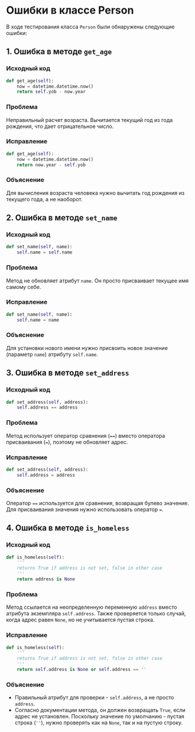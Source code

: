 # Ошибки в классе Person

В ходе тестирования класса `Person` были обнаружены следующие ошибки:

## 1. Ошибка в методе `get_age`

### Исходный код
```python
def get_age(self):
    now = datetime.datetime.now()
    return self.yob - now.year
```

### Проблема
Неправильный расчет возраста. Вычитается текущий год из года рождения, что дает отрицательное число.

### Исправление
```python
def get_age(self):
    now = datetime.datetime.now()
    return now.year - self.yob
```

### Объяснение
Для вычисления возраста человека нужно вычитать год рождения из текущего года, а не наоборот.

## 2. Ошибка в методе `set_name`

### Исходный код
```python
def set_name(self, name):
    self.name = self.name
```

### Проблема
Метод не обновляет атрибут `name`. Он просто присваивает текущее имя самому себе.

### Исправление
```python
def set_name(self, name):
    self.name = name
```

### Объяснение
Для установки нового имени нужно присвоить новое значение (параметр `name`) атрибуту `self.name`.

## 3. Ошибка в методе `set_address`

### Исходный код
```python
def set_address(self, address):
    self.address == address
```

### Проблема
Метод использует оператор сравнения (`==`) вместо оператора присваивания (`=`), поэтому не обновляет адрес.

### Исправление
```python
def set_address(self, address):
    self.address = address
```

### Объяснение
Оператор `==` используется для сравнения, возвращая булево значение. Для присваивания значения нужно использовать оператор `=`.

## 4. Ошибка в методе `is_homeless`

### Исходный код
```python
def is_homeless(self):
    '''
    returns True if address is not set, false in other case
    '''
    return address is None
```

### Проблема
Метод ссылается на неопределенную переменную `address` вместо атрибута экземпляра `self.address`. Также проверяется только случай, когда адрес равен `None`, но не учитывается пустая строка.

### Исправление
```python
def is_homeless(self):
    '''
    returns True if address is not set, false in other case
    '''
    return self.address is None or self.address == ''
```

### Объяснение
- Правильный атрибут для проверки - `self.address`, а не просто `address`.
- Согласно документации метода, он должен возвращать `True`, если адрес не установлен. Поскольку значение по умолчанию - пустая строка (`''`), нужно проверять как на `None`, так и на пустую строку.